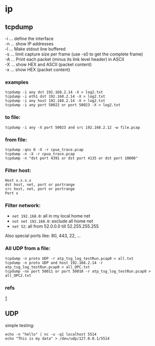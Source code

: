 # ip

## tcpdump
-i … define the interface  
-n … show IP addresses  
-l … Make stdout line buffered  
-s … limit capture size per frame (use -s0 to get the complete frame)  
-A … Print each packet (minus its link level header) in ASCII  
-X … show HEX and ASCII (packet content)  
-x … show HEX (packet content)  

### examples
```
tcpdump -i any dst 192.168.2.14 -X > log2.txt
tcpdump -i eth1 dst 192.168.2.14 -X > log2.txt
tcpdump -i any host 192.168.2.14 -X > log2.txt
tcpdump -i any port 50022 or port 50023 -X > log2.txt
```

### to file:
```
tcpdump -i any -X port 50023 and src 192.168.2.12 -w file.pcap
```

### from file:
```
tcpdump -qns 0 -X -r cpua_trace.pcap
tcpdump -n -X -r cpua_trace.pcap
tcpdump -n "dst port 4391 or dst port 4135 or dst port 10000"
```

### Filter host:
```
Host x.x.x.x
dst host, net, port or portrange
src host, net, port or portrange
Port x
```

### Filter network:
- `net 192.168.0`: all in my local home net
- `not net 192.168.0`: exclude all home net
- `net 52`: all from 52.0.0.0 till 52.255.255.255

Also special ports like: 80, 443, 22, …


### All UDP from a file:
```
tcpdump -n proto UDP -r atp_tsg_log_testRun.pcap0 > all.txt
tcpdump -n proto UDP and host 192.168.2.14 -r atp_tsg_log_testRun.pcap0 > all_OPC.txt
tcpdump -nx port 50011 or port 50010 -r atp_tsg_log_testRun.pcap0 > all_OPC2.txt 
```

### refs
[1](https://docs.netgate.com/pfsense/en/latest/diagnostics/packetcapture/tcpdump.html#w-flag)

## UDP
simple testing:
```
echo -n "hello" | nc -u -q1 localhost 5514
echo "This is my data" > /dev/udp/127.0.0.1/5514
```
